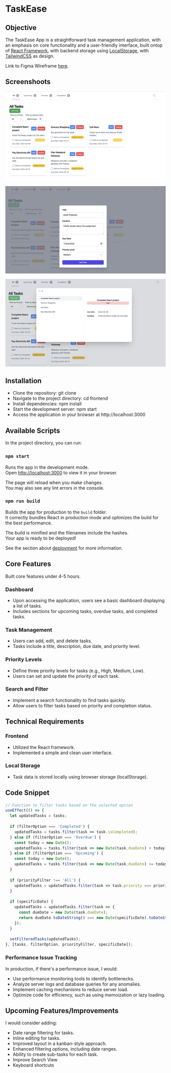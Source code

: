 # TaskEase

## Objective
The TaskEase App is a straightforward task management application, with an emphasis on core functionality and a user-friendly interface, built ontop of [React Framework](https://github.com/facebook/create-react-app), with backend storage using [LocalStorage](https://developer.mozilla.org/en-US/docs/Web/API/Window/localStorage), with [TailwindCSS](https://tailwindcss.com/) as design.

Link to Figma Wireframe [here](https://www.figma.com/file/ZlLaVOqbDfeVnTiR8NVREP/Task-Manager-Figjam-Wireframe?type=whiteboard&node-id=568%3A521&t=c0DRCB6FRSXQiATp-1).

## Screenshoots
![Home Dashboard](Dashboard.png)

![Add Task](AddTask.png)

![Search Task](SearchTask.png)


## Installation
- Clone the repository: git clone <repository-url>
- Navigate to the project directory: cd frontend
- Install dependencies: npm install
- Start the development server: npm start
- Access the application in your browser at http://localhost:3000

## Available Scripts

In the project directory, you can run:

### `npm start`

Runs the app in the development mode.\
Open [http://localhost:3000](http://localhost:3000) to view it in your browser.

The page will reload when you make changes.\
You may also see any lint errors in the console.

### `npm run build`

Builds the app for production to the `build` folder.\
It correctly bundles React in production mode and optimizes the build for the best performance.

The build is minified and the filenames include the hashes.\
Your app is ready to be deployed!

See the section about [deployment](https://facebook.github.io/create-react-app/docs/deployment) for more information.

## Core Features
Built core features under 4-5 hours.

### Dashboard
- Upon accessing the application, users see a basic dashboard displaying a list of tasks.
- Includes sections for upcoming tasks, overdue tasks, and completed tasks.

### Task Management
- Users can add, edit, and delete tasks.
- Tasks include a title, description, due date, and priority level.

### Priority Levels
- Define three priority levels for tasks (e.g., High, Medium, Low).
- Users can set and update the priority of each task.

### Search and Filter
- Implement a search functionality to find tasks quickly.
- Allow users to filter tasks based on priority and completion status.

## Technical Requirements
### Frontend
- Utilized the React framework.
- Implemented a simple and clean user interface.

### Local Storage
- Task data is stored locally using browser storage (localStorage).

## Code Snippet
```jsx
// Function to filter tasks based on the selected option
useEffect(() => {
  let updatedTasks = tasks;

  if (filterOption === 'Completed') {
    updatedTasks = tasks.filter(task => task.isCompleted);
  } else if (filterOption === 'Overdue') {
    const today = new Date();
    updatedTasks = tasks.filter(task => new Date(task.dueDate) < today);
  } else if (filterOption === 'Upcoming') {
    const today = new Date();
    updatedTasks = tasks.filter(task => new Date(task.dueDate) >= today);
  }

  if (priorityFilter !== 'All') {
    updatedTasks = updatedTasks.filter(task => task.priority === priorityFilter.toLowerCase());
  }

  if (specificDate) {
    updatedTasks = updatedTasks.filter(task => {
      const dueDate = new Date(task.dueDate);
      return dueDate.toDateString() === new Date(specificDate).toDateString();
    });
  }

  setFilteredTasks(updatedTasks);
}, [tasks, filterOption, priorityFilter, specificDate]);
```

### Performance Issue Tracking

In production, if there's a performance issue, I would:
- Use performance monitoring tools to identify bottlenecks.
- Analyze server logs and database queries for any anomalies.
- Implement caching mechanisms to reduce server load.
- Optimize code for efficiency, such as using memoization or lazy loading.

## Upcoming Features/Improvements
I would consider adding:
- Date range filtering for tasks.
- Inline editing for tasks.
- Improved layout in a kanban-style approach.
- Enhanced filtering options, including date ranges.
- Ability to create sub-tasks for each task.
- Improve Search View
- Keyboard shortcuts
